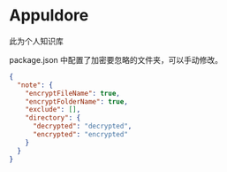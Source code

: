# Appuldore

此为个人知识库

package.json 中配置了加密要忽略的文件夹，可以手动修改。

```json
{
  "note": {
    "encryptFileName": true,
    "encryptFolderName": true,
    "exclude": [],
    "directory": {
      "decrypted": "decrypted",
      "encrypted": "encrypted"
    }
  }
}
```
